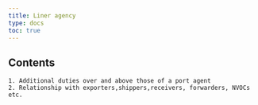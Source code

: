 ```yaml
---
title: Liner agency 
type: docs
toc: true
---
```

## Contents

    1. Additional duties over and above those of a port agent
    2. Relationship with exporters,shippers,receivers, forwarders, NVOCs etc.
